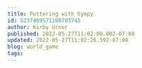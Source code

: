 ```yaml
---
title: Puttering with Sympy
id: 5237469571180783745
author: Kirby Urner
published: 2022-05-27T11:02:00.002-07:00
updated: 2022-05-27T11:02:26.592-07:00
blog: world_game
tags: 
---
```


